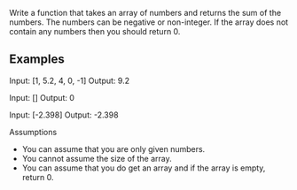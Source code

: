 Write a function that takes an array of numbers and returns the sum of the numbers. The numbers can be negative or non-integer. If the array does not contain any numbers then you should return 0.

## Examples
Input: [1, 5.2, 4, 0, -1]
Output: 9.2

Input: []
Output: 0

Input: [-2.398]
Output: -2.398

Assumptions
- You can assume that you are only given numbers.
- You cannot assume the size of the array.
- You can assume that you do get an array and if the array is empty, return 0.


